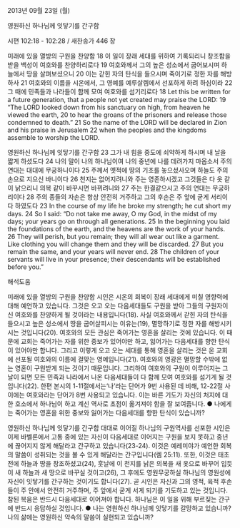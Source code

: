 2013년 09월 23일 (월)

영원하신 하나님께 잇닿기를 간구함



시편 102:18 - 102:28 / 새찬송가 446 장


미래에 있을 열방의 구원을 찬양함
18 이 일이 장래 세대를 위하여 기록되리니 창조함을 받을 백성이 여호와를 찬양하리로다 19 여호와께서 그의 높은 성소에서 굽어보시며 하늘에서 땅을 살펴보셨으니 20 이는 갇힌 자의 탄식을 들으시며 죽이기로 정한 자를 해방하사 21 여호와의 이름을 시온에서, 그 영예를 예루살렘에서 선포하게 하려 하심이라 22 그 때에 민족들과 나라들이 함께 모여 여호와를 섬기리로다
18 Let this be written for a future generation, that a people not yet created may praise the LORD: 19 “The LORD looked down from his sanctuary on high, from heaven he viewed the earth, 20 to hear the groans of the prisoners and release those condemned to death.” 21 So the name of the LORD will be declared in Zion and his praise in Jerusalem 22 when the peoples and the kingdoms assemble to worship the LORD.

영원하신 하나님께 잇닿기를 간구함
23 그가 내 힘을 중도에 쇠약하게 하시며 내 날을 짧게 하셨도다 24 나의 말이 나의 하나님이여 나의 중년에 나를 데려가지 마옵소서 주의 연대는 대대에 무궁하니이다 25 주께서 옛적에 땅의 기초를 놓으셨사오며 하늘도 주의 손으로 지으신 바니이다 26 천지는 없어지려니와 주는 영존하시겠고 그것들은 다 옷 같이 낡으리니 의복 같이 바꾸시면 바뀌려니와 27 주는 한결같으시고 주의 연대는 무궁하리이다 28 주의 종들의 자손은 항상 안전히 거주하고 그의 후손은 주 앞에 굳게 서리이다 하였도다
23 In the course of my life he broke my strength; he cut short my days. 24 So I said: “Do not take me away, O my God, in the midst of my days; your years go on through all generations. 25 In the beginning you laid the foundations of the earth, and the heavens are the work of your hands. 26 They will perish, but you remain; they will all wear out like a garment. Like clothing you will change them and they will be discarded. 27 But you remain the same, and your years will never end. 28 The children of your servants will live in your presence; their descendants will be established before you.”

해석도움





미래에 있을 열방의 구원을 찬양함
시인은 시온의 회복이 장래 세대에게 미칠 영향력에 대해 예언하고 있습니다. 그것은 오고 오는 다음세대들도 구원을 받아 그들의 구원자이신 여호와를 찬양하게 될 것이라는 내용입니다(18). 사실 여호와께서 갇힌 자의 탄식을 들으시고 높은 성소에서 땅을 굽어살피시는 이유는(19), 멸망하기로 정한 자를 해방시키시는 것입니다(20). 여호와의 모든 관심은 죽어가는 영혼을 살리는 것에 있습니다. 이 때문에 교회는 죽어가는 자를 위한 중보가 있어야만 하고, 잃어가는 다음세대를 향한 탄식이 있어야만 합니다. 그리고 이렇게 오고 오는 세대를 통해 영혼을 살리는 것은 온 교회에 선포될 여호와의 이름에 걸맞는 영예입니다(21). 여호와의 영광은 멸망할 수밖에 없는 영혼이 구원받게 되는 것이기 때문입니다. 그리하여 여호와의 구원이 이루어지는 그날이 되면 모든 민족과 나라에서 나온 다음세대들이 다 함께 모여 여호와를 섬기게 될 것입니다(22). 한편 본시의 1-11절에서는‘나’라는 단어가 9번 사용된 데 비해, 12-22절 사이에는 여호와라는 단어가 8번 사용되고 있습니다. 이는 바른 기도가 자신의 처지에 대한 호소에서 하나님이 하고 계신 역사로 초점이 옮겨져야 함을 잘 보여줍니다.
● 나에게는 죽어가는 영혼을 위한 중보와 잃어가는 다음세대를 향한 탄식이 있습니까?

영원하신 하나님께 잇닿기를 간구함
대대로 이어질 하나님의 구원역사를 선포한 시인은 이제 바벨론에서 고통 중에 있는 자신이 다음세대로 이어지는 구원을 보지 못하고 중년에 끊어지지 않게 해달라고 간구하고 있습니다(23-24). 이것은 예레미야가 예언한 회복의 말씀이 성취되는 것을 볼 수 있게 해달라는 간구입니다(렘 25:11). 또한, 이것은 태초 전에 하늘과 땅을 창조하셨고(24), 훗날에 이 천지를 낡은 의복을 새 옷으로 바꾸어 입듯이 새 하늘과 새 땅으로 바꾸실 것이고(26), 그 후에도 영원무궁하실 하나님의 영원성에 자신이 잇닿기를 간구하는 것이기도 합니다(27). 곧 시인은 자신과 그의 영적, 육적 후손들이 주 안에서 안전히 거주하며, 주 앞에서 굳게 서게 되기를 기도하고 있는 것입니다. 참된 복음은 반드시 다음세대로 이어져야 합니다. 하나님은 이 일을 위해 부르짖는 간구에 반드시 응답하실 것입니다.
● 나는 영원하신 하나님께 잇닿기를 갈망하고 있습니까? 나의 삶에는 영원하신 약속의 말씀이 실현되고 있습니까?